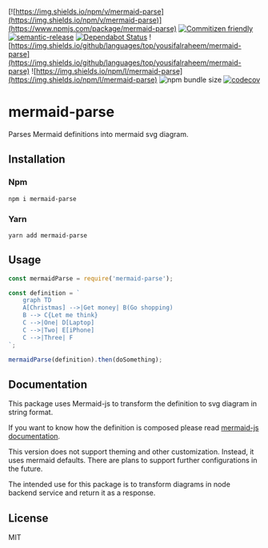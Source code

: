 [![https://img.shields.io/npm/v/mermaid-parse](https://img.shields.io/npm/v/mermaid-parse)](https://www.npmjs.com/package/mermaid-parse)
[![Commitizen friendly](https://img.shields.io/badge/commitizen-friendly-brightgreen.svg)](http://commitizen.github.io/cz-cli/)
[![semantic-release](https://img.shields.io/badge/%20%20%F0%9F%93%A6%F0%9F%9A%80-semantic--release-e10079.svg)](https://github.com/semantic-release/semantic-release)
[![Dependabot Status](https://api.dependabot.com/badges/status?host=github&repo=yousifalraheem/mermaid-parse)](https://dependabot.com)
![https://img.shields.io/github/languages/top/yousifalraheem/mermaid-parse](https://img.shields.io/github/languages/top/yousifalraheem/mermaid-parse)
![https://img.shields.io/npm/l/mermaid-parse](https://img.shields.io/npm/l/mermaid-parse)
![npm bundle size](https://img.shields.io/bundlephobia/minzip/mermaid-parse)
[![codecov](https://codecov.io/gh/yousifalraheem/mermaid-parse/branch/main/graph/badge.svg)](https://codecov.io/gh/yousifalraheem/mermaid-parse)

# mermaid-parse
Parses Mermaid definitions into mermaid svg diagram.

## Installation

### Npm
```shell
npm i mermaid-parse
```

### Yarn
```shell
yarn add mermaid-parse
```

## Usage

```js
const mermaidParse = require('mermaid-parse');

const definition = `
    graph TD
    A[Christmas] -->|Get money| B(Go shopping)
    B --> C{Let me think}
    C -->|One| D[Laptop]
    C -->|Two| E[iPhone]
    C -->|Three| F
`;

mermaidParse(definition).then(doSomething);
```

## Documentation
This package uses Mermaid-js to transform the definition to svg diagram in string format.

If you want to know how the definition is composed please read [mermaid-js documentation](https://mermaid-js.github.io/mermaid/#/).

This version does not support theming and other customization.
Instead, it uses mermaid defaults.
There are plans to support further configurations in the future.

The intended use for this package is to transform diagrams in node backend service and return it as a response.

## License

MIT
<!-- github-only-end -->
